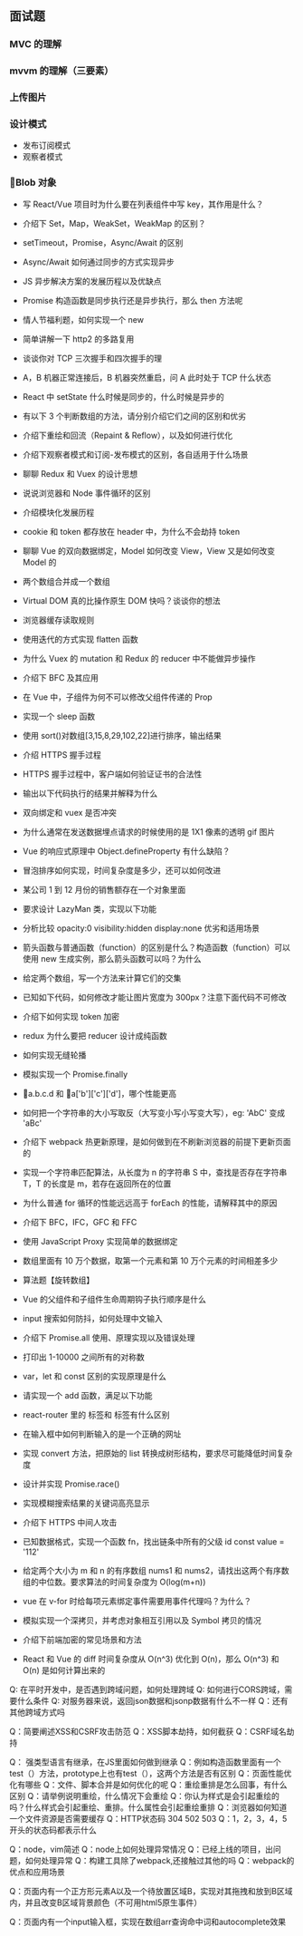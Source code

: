 ## 面试题

### MVC 的理解

### mvvm 的理解（三要素）

### 上传图片

### 设计模式

- 发布订阅模式
- 观察者模式

### Blob 对象

- 写 React/Vue 项目时为什么要在列表组件中写 key，其作用是什么？




- 介绍下 Set，Map，WeakSet，WeakMap 的区别？





- setTimeout，Promise，Async/Await 的区别

- Async/Await 如何通过同步的方式实现异步

* JS 异步解决方案的发展历程以及优缺点

* Promise 构造函数是同步执行还是异步执行，那么 then 方法呢

* 情人节福利题，如何实现一个 new

* 简单讲解一下 http2 的多路复用

* 谈谈你对 TCP 三次握手和四次握手的理

* A，B 机器正常连接后，B 机器突然重启，问 A 此时处于 TCP 什么状态

* React 中 setState 什么时候是同步的，什么时候是异步的


* 有以下 3 个判断数组的方法，请分别介绍它们之间的区别和优劣

* 介绍下重绘和回流（Repaint & Reflow），以及如何进行优化

* 介绍下观察者模式和订阅-发布模式的区别，各自适用于什么场景

* 聊聊 Redux 和 Vuex 的设计思想

* 说说浏览器和 Node 事件循环的区别

* 介绍模块化发展历程


* cookie 和 token 都存放在 header 中，为什么不会劫持 token

* 聊聊 Vue 的双向数据绑定，Model 如何改变 View，View 又是如何改变 Model 的

* 两个数组合并成一个数组


* Virtual DOM 真的比操作原生 DOM 快吗？谈谈你的想法


- 浏览器缓存读取规则

- 使用迭代的方式实现 flatten 函数

- 为什么 Vuex 的 mutation 和 Redux 的 reducer 中不能做异步操作


- 介绍下 BFC 及其应用

- 在 Vue 中，子组件为何不可以修改父组件传递的 Prop


- 实现一个 sleep 函数

- 使用 sort()对数组[3,15,8,29,102,22]进行排序，输出结果

- 介绍 HTTPS 握手过程

- HTTPS 握手过程中，客户端如何验证证书的合法性

- 输出以下代码执行的结果并解释为什么

- 双向绑定和 vuex 是否冲突

* 为什么通常在发送数据埋点请求的时候使用的是 1X1 像素的透明 gif 图片



* Vue 的响应式原理中 Object.defineProperty 有什么缺陷？




* 冒泡排序如何实现，时间复杂度是多少，还可以如何改进

* 某公司 1 到 12 月份的销售额存在一个对象里面

* 要求设计 LazyMan 类，实现以下功能

* 分析比较 opacity:0 visibility:hidden display:none 优劣和适用场景

* 箭头函数与普通函数（function）的区别是什么？构造函数（function）可以使用 new 生成实例，那么箭头函数可以吗？为什么

* 给定两个数组，写一个方法来计算它们的交集

* 已知如下代码，如何修改才能让图片宽度为 300px？注意下面代码不可修改

* 介绍下如何实现 token 加密

* redux 为什么要把 reducer 设计成纯函数

* 如何实现无缝轮播

* 模拟实现一个 Promise.finally

* a.b.c.d 和 a['b']['c']['d']，哪个性能更高



* 如何把一个字符串的大小写取反（大写变小写小写变大写），eg: 'AbC' 变成 'aBc'

* 介绍下 webpack 热更新原理，是如何做到在不刷新浏览器的前提下更新页面的

* 实现一个字符串匹配算法，从长度为 n 的字符串 S 中，查找是否存在字符串 T，T 的长度是 m，若存在返回所在的位置

* 为什么普通 for 循环的性能远远高于 forEach 的性能，请解释其中的原因

* 介绍下 BFC，IFC，GFC 和 FFC

* 使用 JavaScript Proxy 实现简单的数据绑定

* 数组里面有 10 万个数据，取第一个元素和第 10 万个元素的时间相差多少

- 算法题【旋转数组】

- Vue 的父组件和子组件生命周期钩子执行顺序是什么

- input 搜索如何防抖，如何处理中文输入

- 介绍下 Promise.all 使用、原理实现以及错误处理

- 打印出 1-10000 之间所有的对称数



* var，let 和 const 区别的实现原理是什么

* 请实现一个 add 函数，满足以下功能

* react-router 里的 <link> 标签和 <a> 标签有什么区别



* 在输入框中如何判断输入的是一个正确的网址

* 实现 convert 方法，把原始的 list 转换成树形结构，要求尽可能降低时间复杂度

* 设计并实现 Promise.race()

* 实现模糊搜索结果的关键词高亮显示

* 介绍下 HTTPS 中间人攻击

* 已知数据格式，实现一个函数 fn，找出链条中所有的父级 id const value = '112'

* 给定两个大小为 m 和 n 的有序数组 nums1 和 nums2，请找出这两个有序数组的中位数。要求算法的时间复杂度为 O(log(m+n))

* vue 在 v-for 时给每项元素绑定事件需要用事件代理吗？为什么？

* 模拟实现一个深拷贝，并考虑对象相互引用以及 Symbol 拷贝的情况

* 介绍下前端加密的常见场景和方法

* React 和 Vue 的 diff 时间复杂度从 O(n^3) 优化到 O(n)，那么 O(n^3) 和 O(n) 是如何计算出来的






Q: 在平时开发中，是否遇到跨域问题，如何处理跨域
Q: 如何进行CORS跨域，需要什么条件
Q: 对服务器来说，返回json数据和jsonp数据有什么不一样
Q：还有其他跨域方式吗



Q：简要阐述XSS和CSRF攻击防范
Q：XSS脚本劫持，如何截获
Q：CSRF域名劫持



Q： 强类型语言有继承，在JS里面如何做到继承
Q：例如构造函数里面有一个test（）方法，prototype上也有test（），这两个方法是否有区别
Q：页面性能优化有哪些
Q：文件、脚本合并是如何优化的呢
Q：重绘重排是怎么回事，有什么区别
Q：请举例说明重绘，什么情况下会重绘
Q：你认为样式是会引起重绘的吗？什么样式会引起重绘、重排。什么属性会引起重绘重排
Q：浏览器如何知道一个文件资源是否需要缓存
Q：HTTP状态码 304 502 503
Q：1，2，3，4，5开头的状态码都表示什么

Q：node，vim简述
Q：node上如何处理异常情况
Q：已经上线的项目，出问题，如何处理异常
Q：构建工具除了webpack,还接触过其他的吗
Q：webpack的优点和应用场景

Q：页面内有一个正方形元素A以及一个待放置区域B，实现对其拖拽和放到B区域内，并且改变B区域背景颜色（不可用html5原生事件）



Q：页面内有一个input输入框，实现在数组arr查询命中词和autocomplete效果